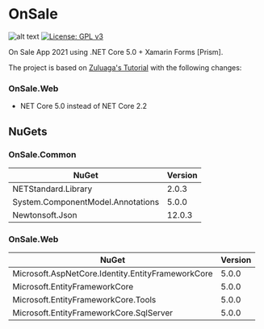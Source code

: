 # OnSale

![alt text](https://github.com/nibro7778/mydiary/workflows/dotnet-core-build/badge.svg)
[![License: GPL v3](https://img.shields.io/badge/License-GPLv3-blue.svg)](https://www.gnu.org/licenses/gpl-3.0)

On Sale App 2021 using .NET Core 5.0 + Xamarin Forms [Prism].

The project is based on [Zuluaga's Tutorial](https://www.youtube.com/playlist?list=PLuEZQoW9bRnTKcse75pub6T3-pi5M7NGy) with the following changes:

### OnSale.Web

* NET Core 5.0 instead of NET Core 2.2


## NuGets

### OnSale.Common

| NuGet                                             | Version |
| --------------------------------------------------|---------|
| NETStandard.Library                               | 2.0.3   |
| System.ComponentModel.Annotations                 | 5.0.0   |
| Newtonsoft.Json                                   | 12.0.3  |

### OnSale.Web

| NuGet                                             | Version |
| --------------------------------------------------|---------|
| Microsoft.AspNetCore.Identity.EntityFrameworkCore | 5.0.0   |
| Microsoft.EntityFrameworkCore                     | 5.0.0   |
| Microsoft.EntityFrameworkCore.Tools               | 5.0.0   |
| Microsoft.EntityFrameworkCore.SqlServer           | 5.0.0   |
